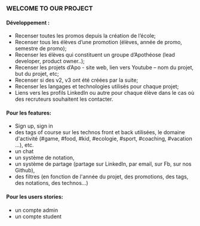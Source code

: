 ### WELCOME TO OUR PROJECT 



#### Développement :  

- Recenser toutes les promos depuis la création de l’école;
- Recenser tous les élèves d’une promotion (élèves, année de promo, semestre de promo);
- Recenser les élèves qui constituent un groupe d’Apothéose (lead developer, product owner..);
- Recenser les projets d’Apo - site web, lien vers Youtube – nom du projet, but du projet, etc;
- Recenser si des v2, v3 ont été créées par la suite;
- Recenser les langages et technologies utilisés pour chaque projet;
- Liens vers les profils LinkedIn ou autre pour chaque élève dans le cas où des recruteurs souhaitent les contacter.


#### Pour les features:

- Sign up, sign in
- des tags of course sur les technos front et back utilisées, le domaine d'activité (#game, #food, #kid, #ecologie, #sport, #coaching, #vacation ...), etc.
- un chat
- un système de notation,
- un système de partage (partage sur LinkedIn, par email, sur Fb, sur nos Github),
- des filtres (en fonction de l'année du projet, des promotions, des tags, des notations, des technos...)

#### Pour les users stories:

- un compte admin
- un compte student
